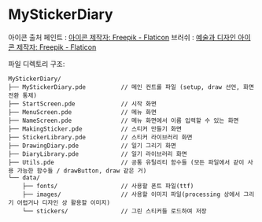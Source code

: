 # MyStickerDiary

아이콘 출처
페인트 : <a href="https://www.flaticon.com/kr/free-icons/" title=" 아이콘"> 아이콘 제작자: Freepik - Flaticon</a>
브러쉬 : <a href="https://www.flaticon.com/kr/free-icons/-" title="예술과 디자인 아이콘">예술과 디자인 아이콘 제작자: Freepik - Flaticon</a>

파일 디렉토리 구조:
```
MyStickerDiary/
├── MyStickerDiary.pde          // 메인 컨트롤 파일 (setup, draw 선언, 화면 전환 통제)
├── StartScreen.pde             // 시작 화면
├── MenuScreen.pde              // 메뉴 화면
├── NameScreen.pde              // 메뉴 화면에서 이름 입력할 수 있는 화면
├── MakingSticker.pde           // 스티커 만들기 화면
├── StickerLibrary.pde          // 스티커 라이브러리 화면
├── DrawingDiary.pde            // 일기 그리기 화면
├── DiaryLibrary.pde            // 일기 라이브러리 화면
├── Utils.pde                   // 공통 유틸리티 함수들 (모든 파일에서 같이 사용 가능한 함수들 / drawButton, draw 같은 거)
└── data/
    ├── fonts/                  // 사용할 폰트 파일(ttf)
    ├── images/                 // 사용할 이미지 파일(processing 상에서 그리기 어렵거나 디자인 상 활용할 이미지)
    └── stickers/               // 그린 스티커들 로드하여 저장
```
